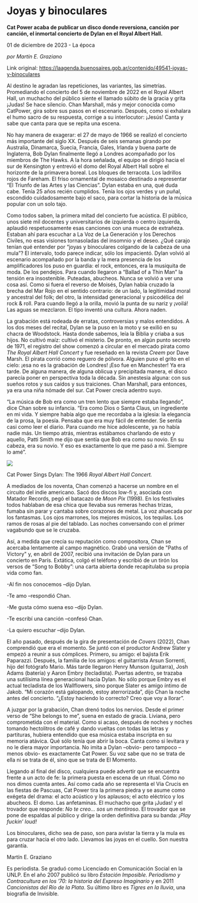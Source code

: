 # Joyas y binoculares

**Cat Power acaba de publicar un disco donde reversiona, canción por canción, el inmortal concierto de Dylan en el Royal Albert Hall.**

01 de diciembre de 2023 - La época

_por Martín E. Graziano_

Link original: https://laagenda.buenosaires.gob.ar/contenido/49541-joyas-y-binoculares



Al destino le agradan las repeticiones, las variantes, las simetrías. Promediando el concierto del 5 de noviembre de 2022 en el Royal Albert Hall, un muchacho del público siente el llamado súbito de la gracia y grita ¡Judas! Se hace silencio. Chan Marshall, más y mejor conocida como CatPower, gira sobre sus pasos en el escenario. Después, como si exhalara el humo sacro de su respuesta, corrige a su interlocutor: ¡Jesús! Canta y sabe que canta para que se repita una escena.




No hay manera de exagerar: el 27 de mayo de 1966 se realizó el concierto más importante del siglo XX. Después de seis semanas girando por Australia, Dinamarca, Suecia, Francia, Gales, Irlanda y buena parte de Inglaterra, Bob Dylan finalmente llegó a Londres acompañado por los miembros de The Hawks. A la hora señalada, el equipo se dirigió hacia el sur de Kensington y entrevió el domo del Royal Albert Hall sobre el horizonte de la primavera boreal. Los bloques de terracota. Los ladrillos rojos de Fareham. El friso ornamental de mosaico destinado a representar “El Triunfo de las Artes y las Ciencias”. Dylan estaba en una, qué duda cabe. Tenía 25 años recién cumplidos. Tenía los ojos verdes y un puñal, escondido cuidadosamente bajo el saco, para cortar la historia de la música popular con un solo tajo.




Como todos saben, la primera mitad del concierto fue acústica. El público, unos siete mil docentes y universitarios de izquierda o centro izquierda, aplaudió respetuosamente esas canciones con una mueca de extrañeza. Estaban ahí para escuchar a La Voz de La Generación y los Derechos Civiles, no esas visiones tornasoladas del insomnio y el deseo. ¿Qué carajo tenían qué entender por “joyas y binoculares colgando de la cabeza de una mula”? El intervalo, todo parece indicar, sólo los impacientó. Dylan volvió al escenario acompañado por la banda y la mera presencia de los amplificadores los puso en guardia: el rock, entonces, era la musiquita de moda. De los pendejos. Para cuando llegaron a “Ballad of a Thin Man” la tensión era insostenible. Puteadas, abucheos. Nunca se volvió a ver una cosa así. Como si fuera el reverso de Moisés, Dylan había cruzado la brecha del Mar Rojo en el sentido contrario: de un lado, la legitimidad moral y ancestral del folk; del otro, la intensidad generacional y psicodélica del rock & roll. Para cuando llegó a la orilla, movió la punta de su nariz y ¡voilá! Las aguas se mezclaron. El tipo inventó una cultura. Ahora naden.




La grabación está rodeada de erratas, controversias y malos entendidos. A los dos meses del recital, Dylan se la puso en la moto y se exilió en su chacra de Woodstock. Hasta donde sabemos, leía la Biblia y criaba a sus hijos. No cultivó maíz: cultivó el misterio. De pronto, en algún punto secreto de 1971, el registro del show comenzó a circular en el mercado pirata como *The Royal Albert Hall Concert* y fue reseñado en la revista *Creem* por Dave Marsh. El pirata corrió como reguero de pólvora. Alguien puso el grito en el cielo: ¡esa no es la grabación de Londres! ¡Eso fue en Manchester! Ya era tarde. De alguna manera, de alguna oblicua y precipitada manera, el disco parecía poner en perspectiva toda la década. Sin anestesia alguna: con sus sueños rotos y sus caídos y sus traiciones. Chan Marshall, para entonces, ya era una niña nómade del sur. Cat Power crecía adentro suyo.




“La música de Bob era como un tren lento que siempre estaba llegando”, dice Chan sobre su infancia. “Era como Dios o Santa Claus, un ingrediente en mi vida. Y siempre había algo que me recordaba a la iglesia: la elegancia de la prosa, la poesía. Pensaba que era muy fácil de entender. Se sentía casi como leer el diario. Para cuando me hice adolescente, ya no había nadie más. Un tiempo atrás, mientras estábamos charlando de esto y aquello, Patti Smith me dijo que sentía que Bob era como su novio. En su cabeza, era su novio. Y eso es exactamente lo que me pasó a mí. Siempre lo amé”.




![](https://cdn.feater.me/files/images/2998475/90bd165d-4517-4fd6-860e-9e91a29129d0.jpg)




Cat Power Sings Dylan: The 1966 *Royal Albert Hall Concert.*




A mediados de los noventa, Chan comenzó a hacerse un nombre en el circuito del indie americano. Sacó dos discos low-fi y, asociada con Matador Records, pegó el batacazo de *Moon Pix* (1998). En los festivales todos hablaban de esa chica que llevaba sus remeras hechas trizas, fumaba sin parar y cantaba sobre corazones de metal. La voz ahuecada por los fantasmas. Los ojos marrones, los mejores músicos, los tequilas. Los ramos de rosas al pie del tablado. Las noches conversando con el primer vagabundo que se le cruzaba.




Así, a medida que crecía su reputación como compositora, Chan se acercaba lentamente al campo magnético. Grabó una versión de "Paths of Victory" y, en abril de 2007, recibió una invitación de Dylan para un concierto en París. Extática, colgó el teléfono y escribió de un tirón los versos de “Song to Bobby”: una carta abierta donde recapitulaba su propia vida como fan.




-Al fin nos conocemos –dijo Dylan.




-Te amo –respondió Chan.




-Me gusta cómo suena eso –dijo Dylan.




-Te escribí una canción –confesó Chan.




-La quiero escuchar –dijo Dylan.




El año pasado, después de la gira de presentación de *Covers* (2022), Chan comprendió que era el momento. Se juntó con el productor Andrew Slater y empezó a reunir a sus cómplices. Primero, su amigo: el bajista Erik Paparazzi. Después, la familia de los amigos: el guitarrista Arsun Sorrenti, hijo del fotógrafo Mario. Más tarde llegaron Henry Munson (guitarra), Josh Adams (batería) y Aaron Embry (tecladista). Puertas adentro, se trazaba una sutilísima línea generacional hacia Dylan. No sólo porque Embry es el actual tecladista de los Wallflowers, sino porque Slater es amigo íntimo de Jakob. “Mi corazón está galopando, estoy aterrorizada”, dijo Chan la noche antes del concierto. “¿Estoy haciendo lo correcto? Creo que voy a llorar”.




A juzgar por la grabación, Chan drenó todos los nervios. Desde el primer verso de “She belongs to me”, suena en estado de gracia. Liviana, pero comprometida con el material. Como si acaso, después de noches y noches tomando hectolitros de café y dando vueltas con todas las letras y partituras, hubiera entendido que esa música estaba inscripta en su memoria atávica. Qué sólo tenía que abrir la boca. Canta como si levitara y no le diera mayor importancia. No imita a Dylan –obvio- pero tampoco –menos obvio- es exactamente Cat Power. Su voz sabe que no se trata de ella ni se trata de él, sino que se trata de El Momento.




Llegando al final del disco, cualquiera puede advertir que se encuentra frente a un acto de fe: la primera puesta en escena de un ritual. Cómo no nos dimos cuenta antes. Así como cada año se representa el Vía Crucis en las fiestas de Pascuas, Cat Power tira la primera piedra y se asume como exégeta del drama: el acto acústico y los aplausos; el acto eléctrico y los abucheos. El domo. Las anfetaminas. El muchacho que grita ¡Judas! y el trovador que responde: *No te creo… sos un mentiroso*. El trovador que se pone de espaldas al público y dirige la orden definitiva para su banda: *¡Play fuckin’ loud!*




Los binoculares, dicho sea de paso, son para avistar la tierra y la mula es para cruzar hacia el otro lado. Llevamos las joyas en el cuello. Son nuestra garantía.




Martín E. Graziano




Es periodista. Se graduó como Licenciado en Comunicación Social en la UNLP. En el año 2007 publicó su libro *Estación Imposible. Periodismo y Contracultura en los ’70: la historia del Expreso Imaginario* y en 2011 *Cancionistas del Río de la Plata*. Su último libro es *Tigres en la lluvia*, una biografía de Invisible.



